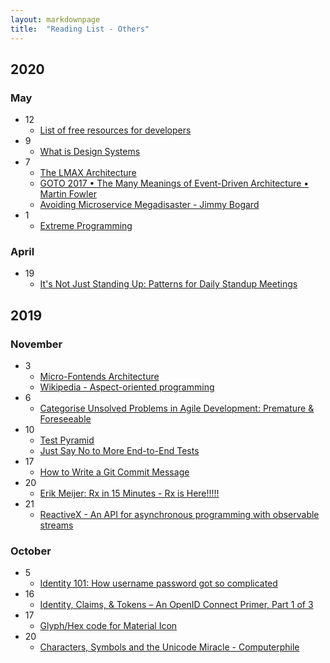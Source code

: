 ```yaml
---
layout: markdownpage
title:  "Reading List - Others"
---
```


## 2020

### May
- 12
  - [List of free resources for developers](https://free-for.dev/)
- 9
  - [What is Design Systems](https://dev.to/emmabostian/design-systems-part-i-foundations-45hd)
- 7
  - [The LMAX Architecture](https://martinfowler.com/articles/lmax.html)
  - [GOTO 2017 • The Many Meanings of Event-Driven Architecture • Martin Fowler](https://www.youtube.com/watch?v=STKCRSUsyP0)
  - [Avoiding Microservice Megadisaster - Jimmy Bogard](https://www.youtube.com/watch?v=gfh-VCTwMw8)
- 1
  - [Extreme Programming](https://en.wikipedia.org/wiki/Extreme_programming)
  
### April
- 19
  - [It's Not Just Standing Up: Patterns for Daily Standup Meetings](https://martinfowler.com/articles/itsNotJustStandingUp.html)
  
## 2019
  
### November
- 3
  - [Micro-Fontends Architecture](https://martinfowler.com/articles/micro-frontends.html)
  - [Wikipedia - Aspect-oriented programming](https://en.wikipedia.org/wiki/Aspect-oriented_programming)
- 6
  - [Categorise Unsolved Problems in Agile Development: Premature & Foreseeable](https://www.infoq.com/articles/unsolved-problems-foreseeable/)
- 10
  - [Test Pyramid](https://martinfowler.com/bliki/TestPyramid.html)
  - [Just Say No to More End-to-End Tests](https://testing.googleblog.com/2015/04/just-say-no-to-more-end-to-end-tests.html)
- 17
  - [How to Write a Git Commit Message](https://chris.beams.io/posts/git-commit/)
- 20
  - [Erik Meijer: Rx in 15 Minutes - Rx is Here!!!!!](https://channel9.msdn.com/Blogs/Charles/Erik-Meijer-Rx-in-15-Minutes)
- 21
  - [ReactiveX - An API for asynchronous programming with observable streams](http://reactivex.io/)

### October
- 5
  - [Identity 101: How username password got so complicated](https://www.youtube.com/watch?v=ga3u_4B7_Bw)
- 16
  - [Identity, Claims, & Tokens – An OpenID Connect Primer, Part 1 of 3](https://developer.okta.com/blog/2017/07/25/oidc-primer-part-1)
- 17
  - [Glyph/Hex code for Material Icon](https://github.com/google/material-design-icons/blob/master/iconfont/codepoints)
- 20
  - [Characters, Symbols and the Unicode Miracle - Computerphile](https://www.youtube.com/watch?v=MijmeoH9LT4)
